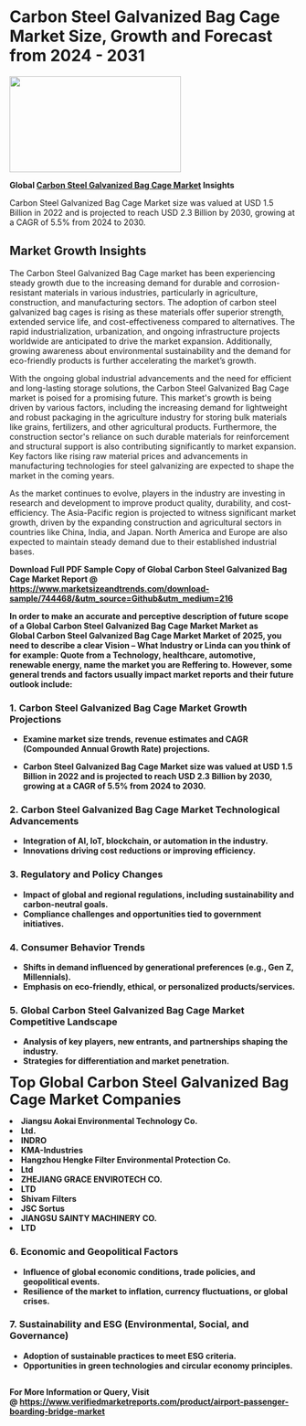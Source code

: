 <H1>Carbon Steel Galvanized Bag Cage Market Size, Growth and Forecast from 2024 - 2031</H1><img class="aligncenter size-medium wp-image-584254" src="https://thirdeyenews.in/wp-content/uploads/2024/09/Global-Market-Research-300x168.jpeg" alt="" width="300" height="168" /><p><strong>Global&nbsp;<a href="https://www.marketsizeandtrends.com/download-sample/744468/&amp;utm_source=Github&utm_medium=216">Carbon Steel Galvanized Bag Cage Market</a> Insights</strong></p><p>Carbon Steel Galvanized Bag Cage Market size was valued at USD 1.5 Billion in 2022 and is projected to reach USD 2.3 Billion by 2030, growing at a CAGR of 5.5% from 2024 to 2030.</p><p><h2>Market Growth Insights</h2> <p>The Carbon Steel Galvanized Bag Cage market has been experiencing steady growth due to the increasing demand for durable and corrosion-resistant materials in various industries, particularly in agriculture, construction, and manufacturing sectors. The adoption of carbon steel galvanized bag cages is rising as these materials offer superior strength, extended service life, and cost-effectiveness compared to alternatives. The rapid industrialization, urbanization, and ongoing infrastructure projects worldwide are anticipated to drive the market expansion. Additionally, growing awareness about environmental sustainability and the demand for eco-friendly products is further accelerating the market’s growth.</p> <p><strong></strong></p> <p>With the ongoing global industrial advancements and the need for efficient and long-lasting storage solutions, the Carbon Steel Galvanized Bag Cage market is poised for a promising future. This market's growth is being driven by various factors, including the increasing demand for lightweight and robust packaging in the agriculture industry for storing bulk materials like grains, fertilizers, and other agricultural products. Furthermore, the construction sector's reliance on such durable materials for reinforcement and structural support is also contributing significantly to market expansion. Key factors like rising raw material prices and advancements in manufacturing technologies for steel galvanizing are expected to shape the market in the coming years.</p> <p>As the market continues to evolve, players in the industry are investing in research and development to improve product quality, durability, and cost-efficiency. The Asia-Pacific region is projected to witness significant market growth, driven by the expanding construction and agricultural sectors in countries like China, India, and Japan. North America and Europe are also expected to maintain steady demand due to their established industrial bases.</p> <p><strong></p><p><span class=""><strong>Download Full PDF Sample Copy of Global Carbon Steel Galvanized Bag Cage Market Report</strong> @ <a href="https://www.marketsizeandtrends.com/download-sample/744468/&amp;utm_source=Github&utm_medium=216" target="_blank">https://www.marketsizeandtrends.com/download-sample/744468/&amp;utm_source=Github&utm_medium=216</a></span></p><p>In order to make an accurate and perceptive description of future scope of a Global&nbsp;Carbon Steel Galvanized Bag Cage Market Market as Global&nbsp;Carbon Steel Galvanized Bag Cage Market Market of 2025, you need to describe a clear Vision &ndash; What Industry or Linda can you think of for example: Quote from a Technology, healthcare, automotive, renewable energy, name the market you are Reffering to. However, some general trends and factors usually impact market reports and their future outlook include:</p><h3>1.&nbsp;<strong>Carbon Steel Galvanized Bag Cage Market Growth Projections</strong></h3><ul><li>Examine market size trends, revenue estimates and CAGR (Compounded Annual Growth Rate) projections.</li><li><p>Carbon Steel Galvanized Bag Cage Market size was valued at USD 1.5 Billion in 2022 and is projected to reach USD 2.3 Billion by 2030, growing at a CAGR of 5.5% from 2024 to 2030.</p></li></ul><h3>2.&nbsp;<strong>Carbon Steel Galvanized Bag Cage Market Technological Advancements</strong></h3><ul><li>Integration of AI, IoT, blockchain, or automation in the industry.</li><li>Innovations driving cost reductions or improving efficiency.</li></ul><h3>3.&nbsp;<strong>Regulatory and Policy Changes</strong></h3><ul><li>Impact of global and regional regulations, including sustainability and carbon-neutral goals.</li><li>Compliance challenges and opportunities tied to government initiatives.</li></ul><h3>4.&nbsp;<strong>Consumer Behavior Trends</strong></h3><ul><li>Shifts in demand influenced by generational preferences (e.g., Gen Z, Millennials).</li><li>Emphasis on eco-friendly, ethical, or personalized products/services.</li></ul><h3>5.&nbsp;<strong>Global Carbon Steel Galvanized Bag Cage Market Competitive Landscape</strong></h3><ul><li>Analysis of key players, new entrants, and partnerships shaping the industry.</li><li>Strategies for differentiation and market penetration.</li></ul><p data-pm-slice="1 1 []"><span style="color: inherit; font-family: inherit; font-size: 25px;">Top Global Carbon Steel Galvanized Bag Cage Market Companies</span></p><div class="" data-test-id=""><p><li>Jiangsu Aokai Environmental Technology Co.</li><li> Ltd.</li><li> INDRO</li><li> KMA-Industries</li><li> Hangzhou Hengke Filter Environmental Protection Co.</li><li> Ltd</li><li> ZHEJIANG GRACE ENVIROTECH CO.</li><li> LTD</li><li> Shivam Filters</li><li> JSC Sortus</li><li> JIANGSU SAINTY MACHINERY CO.</li><li>LTD</li></p></div><h3>6.&nbsp;<strong>Economic and Geopolitical Factors</strong></h3><ul><li>Influence of global economic conditions, trade policies, and geopolitical events.</li><li>Resilience of the market to inflation, currency fluctuations, or global crises.</li></ul><h3>7.&nbsp;<strong>Sustainability and ESG (Environmental, Social, and Governance)</strong></h3><ul><li>Adoption of sustainable practices to meet ESG criteria.</li><li>Opportunities in green technologies and circular economy principles.</li></ul><h2><strong style="font-size: 14px;">For More Information or Query, Visit @&nbsp;</strong><a style="background-color: #ffffff; font-size: 14px;" href="https://www.marketsizeandtrends.com/report/carbon-steel-galvanized-bag-cage-market/" target="_blank">https://www.verifiedmarketreports.com/product/airport-passenger-boarding-bridge-market</a></h2>
